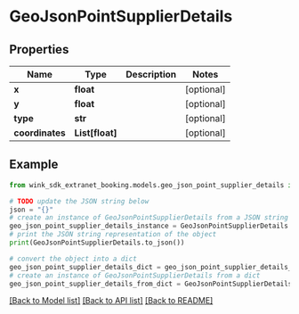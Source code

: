 # GeoJsonPointSupplierDetails


## Properties

Name | Type | Description | Notes
------------ | ------------- | ------------- | -------------
**x** | **float** |  | [optional] 
**y** | **float** |  | [optional] 
**type** | **str** |  | [optional] 
**coordinates** | **List[float]** |  | [optional] 

## Example

```python
from wink_sdk_extranet_booking.models.geo_json_point_supplier_details import GeoJsonPointSupplierDetails

# TODO update the JSON string below
json = "{}"
# create an instance of GeoJsonPointSupplierDetails from a JSON string
geo_json_point_supplier_details_instance = GeoJsonPointSupplierDetails.from_json(json)
# print the JSON string representation of the object
print(GeoJsonPointSupplierDetails.to_json())

# convert the object into a dict
geo_json_point_supplier_details_dict = geo_json_point_supplier_details_instance.to_dict()
# create an instance of GeoJsonPointSupplierDetails from a dict
geo_json_point_supplier_details_from_dict = GeoJsonPointSupplierDetails.from_dict(geo_json_point_supplier_details_dict)
```
[[Back to Model list]](../README.md#documentation-for-models) [[Back to API list]](../README.md#documentation-for-api-endpoints) [[Back to README]](../README.md)


